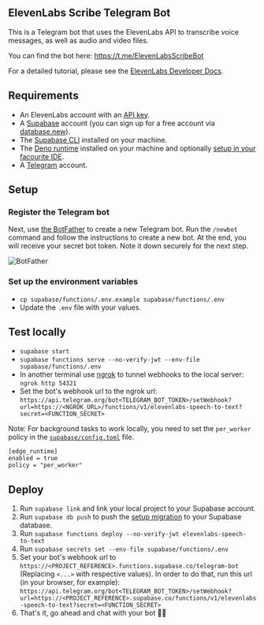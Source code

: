 ## ElevenLabs Scribe Telegram Bot

This is a Telegram bot that uses the ElevenLabs API to transcribe voice messages, as well as audio and video files.

You can find the bot here: https://t.me/ElevenLabsScribeBot

For a detailed tutorial, please see the [ElevenLabs Developer Docs](https://elevenlabs.io/docs/cookbooks/speech-to-text/telegram-bot).

## Requirements

- An ElevenLabs account with an [API key](/app/settings/api-keys).
- A [Supabase](https://supabase.com) account (you can sign up for a free account via [database.new](https://database.new)).
- The [Supabase CLI](https://supabase.com/docs/guides/local-development) installed on your machine.
- The [Deno runtime](https://docs.deno.com/runtime/getting_started/installation/) installed on your machine and optionally [setup in your facourite IDE](https://docs.deno.com/runtime/getting_started/setup_your_environment).
- A [Telegram](https://telegram.org) account.

## Setup

### Register the Telegram bot

Next, use [the BotFather](https://t.me/BotFather) to create a new Telegram bot. Run the `/newbot` command and follow the instructions to create a new bot. At the end, you will receive your secret bot token. Note it down securely for the next step.

![BotFather](/assets/images/cookbooks/scribe/telegram-bot/bot-father.png)

### Set up the environment variables

- `cp supabase/functions/.env.example supabase/functions/.env`
- Update the `.env` file with your values.

## Test locally

- `supabase start`
- `supabase functions serve --no-verify-jwt --env-file supabase/functions/.env`
- In another terminal use [ngrok](https://ngrok.com/) to tunnel webhooks to the local server: `ngrok http 54321`
- Set the bot's webhook url to the ngrok url: `https://api.telegram.org/bot<TELEGRAM_BOT_TOKEN>/setWebhook?url=https://<NGROK_URL>/functions/v1/elevenlabs-speech-to-text?secret=<FUNCTION_SECRET>`

Note: For background tasks to work locally, you need to set the `per_worker` policy in the [`supabase/config.toml`](./supabase/config.toml) file.

```
[edge_runtime]
enabled = true
policy = "per_worker"
```

## Deploy

1. Run `supabase link` and link your local project to your Supabase account.
2. Run `supabase db push` to push the [setup migration](./supabase/migrations/20250203045928_init.sql) to your Supabase database.
3. Run `supabase functions deploy --no-verify-jwt elevenlabs-speech-to-text`
4. Run `supabase secrets set --env-file supabase/functions/.env`
5. Set your bot's webhook url to `https://<PROJECT_REFERENCE>.functions.supabase.co/telegram-bot` (Replacing `<...>` with respective values). In order to do that, run this url (in your browser, for example): `https://api.telegram.org/bot<TELEGRAM_BOT_TOKEN>/setWebhook?url=https://<PROJECT_REFERENCE>.supabase.co/functions/v1/elevenlabs-speech-to-text?secret=<FUNCTION_SECRET>`
6. That's it, go ahead and chat with your bot 🤖💬
